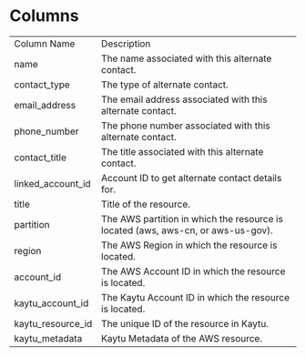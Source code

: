 # Columns  

<table>
	<tr><td>Column Name</td><td>Description</td></tr>
	<tr><td>name</td><td>The name associated with this alternate contact.</td></tr>
	<tr><td>contact_type</td><td>The type of alternate contact.</td></tr>
	<tr><td>email_address</td><td>The email address associated with this alternate contact.</td></tr>
	<tr><td>phone_number</td><td>The phone number associated with this alternate contact.</td></tr>
	<tr><td>contact_title</td><td>The title associated with this alternate contact.</td></tr>
	<tr><td>linked_account_id</td><td>Account ID to get alternate contact details for.</td></tr>
	<tr><td>title</td><td>Title of the resource.</td></tr>
	<tr><td>partition</td><td>The AWS partition in which the resource is located (aws, aws-cn, or aws-us-gov).</td></tr>
	<tr><td>region</td><td>The AWS Region in which the resource is located.</td></tr>
	<tr><td>account_id</td><td>The AWS Account ID in which the resource is located.</td></tr>
	<tr><td>kaytu_account_id</td><td>The Kaytu Account ID in which the resource is located.</td></tr>
	<tr><td>kaytu_resource_id</td><td>The unique ID of the resource in Kaytu.</td></tr>
	<tr><td>kaytu_metadata</td><td>Kaytu Metadata of the AWS resource.</td></tr>
</table>